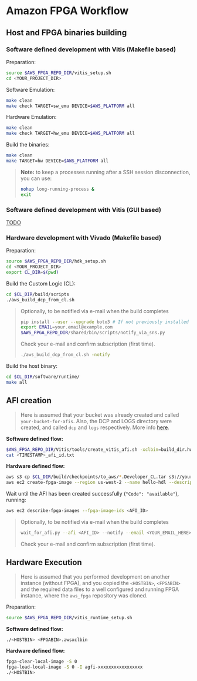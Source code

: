 # Amazon FPGA Workflow

## Host and FPGA binaries building

### Software defined development with Vitis (Makefile based)

Preparation:
```bash
source $AWS_FPGA_REPO_DIR/vitis_setup.sh
cd <YOUR_PROJECT_DIR>
```

Software Emulation:
```bash
make clean
make check TARGET=sw_emu DEVICE=$AWS_PLATFORM all
```

Hardware Emulation:
```bash
make clean
make check TARGET=hw_emu DEVICE=$AWS_PLATFORM all
```

Build the binaries:
```bash
make clean
make TARGET=hw DEVICE=$AWS_PLATFORM all
```

> **Note:** to keep a processes running after a SSH session disconnection, you can use:
> ```bash
> nohup long-running-process &
> exit
> ```

### Software defined development with Vitis (GUI based)

[TODO](https://github.com/Xilinx/SDAccel-Tutorials/blob/master/docs/aws-getting-started/CPP/STEP2.md)

### Hardware development with Vivado (Makefile based)

Preparation:
```bash
source $AWS_FPGA_REPO_DIR/hdk_setup.sh
cd <YOUR_PROJECT_DIR>
export CL_DIR=$(pwd)
```

Build the Custom Logic (CL):
```bash
cd $CL_DIR/build/scripts
./aws_build_dcp_from_cl.sh
```

> Optionally, to be notified via e-mail when the build completes
> ```bash
> pip install --user --upgrade boto3 # If not previously installed
> export EMAIL=your.email@example.com
> $AWS_FPGA_REPO_DIR/shared/bin/scripts/notify_via_sns.py
> ```
> Check your e-mail and confirm subscription (first time).
> ```bash
> ./aws_build_dcp_from_cl.sh -notify
> ```

Build the host binary:
```bash
cd $CL_DIR/software/runtime/
make all
```

## AFI creation

> Here is assumed that your bucket was already created and called `your-bucket-for-afis`.
> Also, the DCP and LOGS directory were created, and called `dcp` and `logs` respectively.
> More info [here](aws-configs.md#creation-of-a-s3-bucket-and-folders).

**Software defined flow:**
```bash
$AWS_FPGA_REPO_DIR/Vitis/tools/create_vitis_afi.sh -xclbin=build_dir.hw.<AWS_PLATFORM>/<FILENAME>.xclbin -s3_bucket=your-bucket-for-afis -s3_dcp_key=dcp -s3_logs_key=logs
cat <TIMESTAMP>_afi_id.txt
```

**Hardware defined flow:**
```bash
aws s3 cp $CL_DIR/build/checkpoints/to_aws/*.Developer_CL.tar s3://your-bucket-for-afis/dcp/
aws ec2 create-fpga-image --region us-west-2 --name hello-hdl --description hello-hdk --input-storage-location Bucket=your-bucket-for-afis,Key=dcp/<DATE>-<TIME>.Developer_CL.tar --logs-storage-location Bucket=your-bucket-for-afis,Key=logs
```

Wait until the AFI has been created successfully (`"Code": "available"`), running:
```bash
aws ec2 describe-fpga-images --fpga-image-ids <AFI_ID>
```

> Optionally, to be notified via e-mail when the build completes
> ```bash
> wait_for_afi.py --afi <AFI_ID> --notify --email <YOUR_EMAIL_HERE>
> ```
> Check your e-mail and confirm subscription (first time).

## Hardware Execution

> Here is assumed that you performed development on another instance (without FPGA), and you copied the `<HOSTBIN>`, `<FPGABIN>` and the required data files to a well configured and running FPGA instance, where the `aws_fpga` repository was cloned.

Preparation:
```bash
source $AWS_FPGA_REPO_DIR/vitis_runtime_setup.sh
```

**Software defined flow:**
```bash
./<HOSTBIN> <FPGABIN>.awsxclbin
```

**Hardware defined flow:**
```bash
fpga-clear-local-image -S 0
fpga-load-local-image -S 0 -I agfi-xxxxxxxxxxxxxxxxx
./<HOSTBIN>
```
